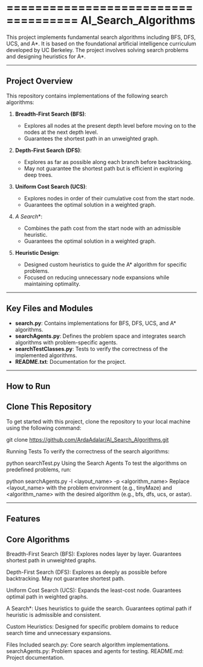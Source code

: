 ====================================
AI_Search_Algorithms
====================================

This project implements fundamental search algorithms including BFS, DFS, UCS, and A*. 
It is based on the foundational artificial intelligence curriculum developed by UC Berkeley. 
The project involves solving search problems and designing heuristics for A*.

-----------------
Project Overview
-----------------

This repository contains implementations of the following search algorithms:

1. **Breadth-First Search (BFS)**:
   - Explores all nodes at the present depth level before moving on to the nodes at the next depth level.
   - Guarantees the shortest path in an unweighted graph.

2. **Depth-First Search (DFS)**:
   - Explores as far as possible along each branch before backtracking.
   - May not guarantee the shortest path but is efficient in exploring deep trees.

3. **Uniform Cost Search (UCS)**:
   - Explores nodes in order of their cumulative cost from the start node.
   - Guarantees the optimal solution in a weighted graph.

4. **A* Search**:
   - Combines the path cost from the start node with an admissible heuristic.
   - Guarantees the optimal solution in a weighted graph.

5. **Heuristic Design**:
   - Designed custom heuristics to guide the A* algorithm for specific problems.
   - Focused on reducing unnecessary node expansions while maintaining optimality.

----------------------
Key Files and Modules
----------------------

- **search.py**: Contains implementations for BFS, DFS, UCS, and A* algorithms.
- **searchAgents.py**: Defines the problem space and integrates search algorithms with problem-specific agents.
- **searchTestClasses.py**: Tests to verify the correctness of the implemented algorithms.
- **README.txt**: Documentation for the project.

------------
How to Run
------------

## Clone This Repository

To get started with this project, clone the repository to your local machine using the following command:

git clone https://github.com/ArdaAdalar/AI_Search_Algorithms.git 


Running Tests
To verify the correctness of the search algorithms:

python searchTest.py
Using the Search Agents
To test the algorithms on predefined problems, run:

python searchAgents.py -l <layout_name> -p <algorithm_name>
Replace <layout_name> with the problem environment (e.g., tinyMaze) and <algorithm_name> with the desired algorithm (e.g., bfs, dfs, ucs, or astar).

-----------------
Features
-----------------

## Core Algorithms

Breadth-First Search (BFS):
Explores nodes layer by layer.
Guarantees shortest path in unweighted graphs.

Depth-First Search (DFS):
Explores as deeply as possible before backtracking.
May not guarantee shortest path.

Uniform Cost Search (UCS):
Expands the least-cost node.
Guarantees optimal path in weighted graphs.

A Search*:
Uses heuristics to guide the search.
Guarantees optimal path if heuristic is admissible and consistent.

Custom Heuristics:
Designed for specific problem domains to reduce search time and unnecessary expansions.

Files Included
search.py: Core search algorithm implementations.
searchAgents.py: Problem spaces and agents for testing.
README.md: Project documentation.



